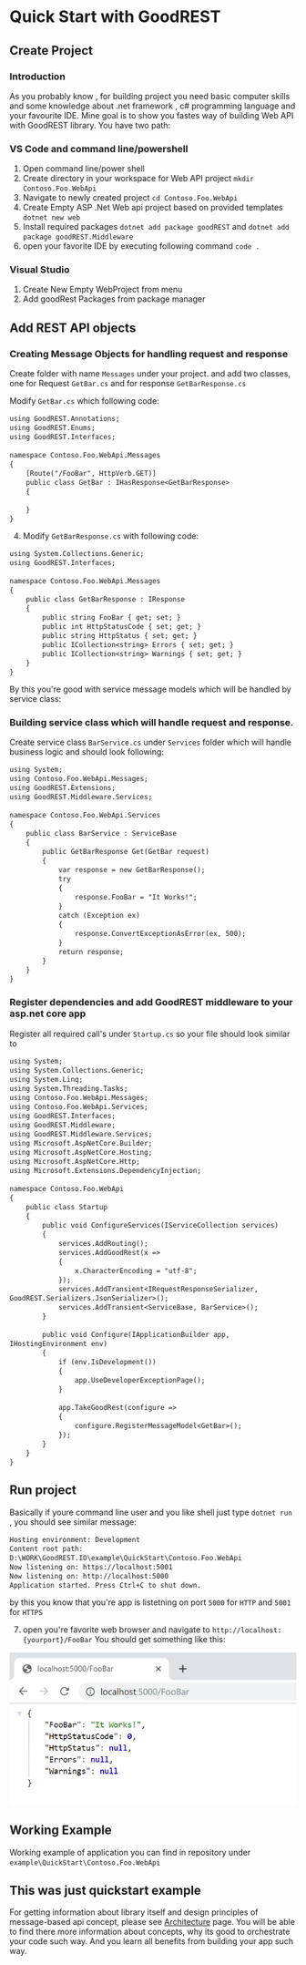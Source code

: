 # Quick Start with GoodREST
## Create Project
### Introduction
As you probably know , for building project you need basic computer skills and some knowledge about .net framework , c# programming language and your favourite IDE.
Mine goal is to show you fastes way of building Web API with GoodREST library.
You have two path:
### VS Code and command line/powershell
1. Open command line/power shell
2. Create directory in your workspace for Web API project `mkdir Contoso.Foo.WebApi`
2. Navigate to newly created project `cd Contoso.Foo.WebApi`
4. Create Empty ASP .Net Web api project based on provided templates `dotnet new web`
5. Install required packages `dotnet add package goodREST` and `dotnet add package goodREST.Middleware`
6. open your favorite IDE by executing following command `code .`

### Visual Studio 
1. Create New Empty WebProject from menu
2. Add goodRest Packages from package manager

## Add REST API objects
### Creating Message Objects for handling request and response
Create folder with name `Messages` under your project. and add two classes, one for Request `GetBar.cs` and for response `GetBarResponse.cs`

Modify `GetBar.cs` which following code:

```
using GoodREST.Annotations;
using GoodREST.Enums;
using GoodREST.Interfaces;

namespace Contoso.Foo.WebApi.Messages
{
    [Route("/FooBar", HttpVerb.GET)]
    public class GetBar : IHasResponse<GetBarResponse>
    {

    }
}
```

4. Modify `GetBarResponse.cs` with following code:
```
using System.Collections.Generic;
using GoodREST.Interfaces;

namespace Contoso.Foo.WebApi.Messages
{
    public class GetBarResponse : IResponse
    {
        public string FooBar { get; set; }
        public int HttpStatusCode { set; get; }
        public string HttpStatus { set; get; }
        public ICollection<string> Errors { set; get; }
        public ICollection<string> Warnings { set; get; }
    }
}
```
By this you're good with service message models which will be handled by service class:

### Building service class which will handle request and response.
Create service class `BarService.cs` under `Services` folder which will handle business logic and should look following:
```
using System;
using Contoso.Foo.WebApi.Messages;
using GoodREST.Extensions;
using GoodREST.Middleware.Services;

namespace Contoso.Foo.WebApi.Services
{
    public class BarService : ServiceBase
    {
        public GetBarResponse Get(GetBar request)
        {
            var response = new GetBarResponse();
            try
            {
                response.FooBar = "It Works!";
            }
            catch (Exception ex)
            {
                response.ConvertExceptionAsError(ex, 500);
            }
            return response;
        }
    }
}
```
### Register dependencies and add GoodREST middleware to your asp.net core app
Register all required call's under `Startup.cs` so your file should look similar to 
```
using System;
using System.Collections.Generic;
using System.Linq;
using System.Threading.Tasks;
using Contoso.Foo.WebApi.Messages;
using Contoso.Foo.WebApi.Services;
using GoodREST.Interfaces;
using GoodREST.Middleware;
using GoodREST.Middleware.Services;
using Microsoft.AspNetCore.Builder;
using Microsoft.AspNetCore.Hosting;
using Microsoft.AspNetCore.Http;
using Microsoft.Extensions.DependencyInjection;

namespace Contoso.Foo.WebApi
{
    public class Startup
    {
        public void ConfigureServices(IServiceCollection services)
        {
            services.AddRouting();
            services.AddGoodRest(x =>
            {
                x.CharacterEncoding = "utf-8";
            });
            services.AddTransient<IRequestResponseSerializer, GoodREST.Serializers.JsonSerializer>();
            services.AddTransient<ServiceBase, BarService>();
        }

        public void Configure(IApplicationBuilder app, IHostingEnvironment env)
        {
            if (env.IsDevelopment())
            {
                app.UseDeveloperExceptionPage();
            }

            app.TakeGoodRest(configure =>
            {
                configure.RegisterMessageModel<GetBar>();
            });
        }
    }
}
```
## Run project 
Basically if youre command line user and you like shell just type `dotnet run` , you should see similar message:
```
Hosting environment: Development
Content root path: D:\WORK\GoodREST.IO\example\QuickStart\Contoso.Foo.WebApi
Now listening on: https://localhost:5001
Now listening on: http://localhost:5000
Application started. Press Ctrl+C to shut down.
```
by this you know that you're app is listetning on port `5000` for `HTTP` and `5001` for `HTTPS`

7. open you're favorite web browser and navigate to `http://localhost:{yourport}/FooBar`
You should get something like this:

![It Works](./it-works.png)
## Working Example
Working example of application you can find in repository under `example\QuickStart\Contoso.Foo.WebApi`


## This was just quickstart example
For getting information about library itself and design principles of message-based api concept, please see [Architecture](../Architecture/index.md) page.
You will be able to find there more information about concepts, why its good to orchestrate your code such way. And you learn all benefits from building your app such way.
